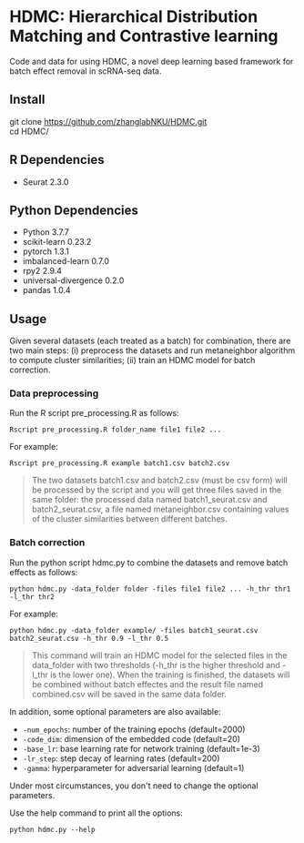 # HDMC: Hierarchical Distribution Matching and Contrastive learning
Code and data for using HDMC, a novel deep learning based framework for batch effect removal in scRNA-seq data. 

## Install
git clone https://github.com/zhanglabNKU/HDMC.git  
cd HDMC/

## R Dependencies
* Seurat 2.3.0

## Python Dependencies
* Python 3.7.7
* scikit-learn 0.23.2
* pytorch 1.3.1
* imbalanced-learn 0.7.0
* rpy2 2.9.4
* universal-divergence 0.2.0
* pandas 1.0.4

## Usage
Given several datasets (each treated as a batch) for combination, there are two main steps: (i) preprocess the datasets and run metaneighbor algorithm to compute cluster similarities; (ii) train an HDMC model for batch correction.
### Data preprocessing
Run the R script pre_processing.R as follows:
```
Rscript pre_processing.R folder_name file1 file2 ...
```
For example:
```
Rscript pre_processing.R example batch1.csv batch2.csv
```
> The two datasets batch1.csv and batch2.csv (must be csv form) will be processed by the script and you will get three files saved in the same folder: the processed data named batch1_seurat.csv and batch2_seurat.csv, a file named metaneighbor.csv containing values of the cluster similarities between different batches.
### Batch correction
Run the python script hdmc.py to combine the datasets and remove batch effects as follows:
```
python hdmc.py -data_folder folder -files file1 file2 ... -h_thr thr1 -l_thr thr2
```
For example:
```
python hdmc.py -data_folder example/ -files batch1_seurat.csv batch2_seurat.csv -h_thr 0.9 -l_thr 0.5
```
> This command will train an HDMC model for the selected files in the data_folder with two thresholds (-h_thr is the higher threshold and -l_thr is the lower one). When the training is finished, the datasets will be combined without batch effectes and the result file named combined.csv will be saved in the same data folder.  

In addition, some optional parameters are also available:
* `-num_epochs`: number of the training epochs (default=2000)
* `-code_dim`: dimension of the embedded code (default=20)
* `-base_lr`: base learning rate for network training (default=1e-3)
* `-lr_step`: step decay of learning rates (default=200)
* `-gamma`: hyperparameter for adversarial learning (default=1)  

Under most circumstances, you don't need to change the optional parameters.  

Use the help command to print all the options:
```
python hdmc.py --help
```
